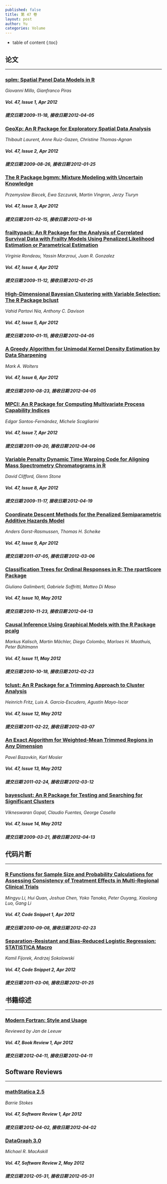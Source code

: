 ```yaml
---
published: false
title: 第 47 卷
layout: post
author: Yu
categories: Volume
---
```


* table of content
{:toc}

## 论文

***

### [splm: Spatial Panel Data Models in R](/jstatsoft/v47/i01.html)

*Giovanni Millo, Gianfranco Piras*

##### Vol. 47, Issue 1, Apr 2012

##### 提交日期 2009-11-18, 接收日期 2012-04-05

### [GeoXp: An R Package for Exploratory Spatial Data Analysis](/jstatsoft/v47/i02.html)

*Thibault Laurent, Anne Ruiz-Gazen, Christine Thomas-Agnan*

##### Vol. 47, Issue 2, Apr 2012

##### 提交日期 2009-08-26, 接收日期 2012-01-25

### [The R Package bgmm: Mixture Modeling with Uncertain Knowledge](/jstatsoft/v47/i03.html)

*Przemyslaw Biecek, Ewa Szczurek, Martin Vingron, Jerzy Tiuryn*

##### Vol. 47, Issue 3, Apr 2012

##### 提交日期 2011-02-15, 接收日期 2012-01-16

### [frailtypack: An R Package for the Analysis of Correlated Survival Data with Frailty Models Using Penalized Likelihood Estimation or Parametrical Estimation](/jstatsoft/v47/i04.html)

*Virginie Rondeau, Yassin Marzroui, Juan R. Gonzalez*

##### Vol. 47, Issue 4, Apr 2012

##### 提交日期 2009-11-12, 接收日期 2012-01-25

### [High-Dimensional Bayesian Clustering with Variable Selection: The R Package bclust](/jstatsoft/v47/i05.html)

*Vahid Partovi Nia, Anthony C. Davison*

##### Vol. 47, Issue 5, Apr 2012

##### 提交日期 2010-01-15, 接收日期 2012-04-05

### [A Greedy Algorithm for Unimodal Kernel Density Estimation by Data Sharpening](/jstatsoft/v47/i06.html)

*Mark A. Wolters*

##### Vol. 47, Issue 6, Apr 2012

##### 提交日期 2010-08-23, 接收日期 2012-04-05

### [MPCI: An R Package for Computing Multivariate Process Capability Indices](/jstatsoft/v47/i07.html)

*Edgar Santos-Fernández, Michele Scagliarini*

##### Vol. 47, Issue 7, Apr 2012

##### 提交日期 2011-09-20, 接收日期 2012-04-06

### [Variable Penalty Dynamic Time Warping Code for Aligning Mass Spectrometry Chromatograms in R](/jstatsoft/v47/i08.html)

*David Clifford, Glenn Stone*

##### Vol. 47, Issue 8, Apr 2012

##### 提交日期 2009-11-17, 接收日期 2012-04-19

### [Coordinate Descent Methods for the Penalized Semiparametric Additive Hazards Model](/jstatsoft/v47/i09.html)

*Anders Gorst-Rasmussen, Thomas H. Scheike*

##### Vol. 47, Issue 9, Apr 2012

##### 提交日期 2011-07-05, 接收日期 2012-03-06

### [Classification Trees for Ordinal Responses in R: The rpartScore Package](/jstatsoft/v47/i10.html)

*Giuliano Galimberti, Gabriele Soffritti, Matteo Di Maso*

##### Vol. 47, Issue 10, May 2012

##### 提交日期 2010-11-23, 接收日期 2012-04-13

### [Causal Inference Using Graphical Models with the R Package pcalg](/jstatsoft/v47/i11.html)

*Markus Kalisch, Martin Mächler, Diego Colombo, Marloes H. Maathuis, Peter Bühlmann*

##### Vol. 47, Issue 11, May 2012

##### 提交日期 2010-10-18, 接收日期 2012-02-23

### [tclust: An R Package for a Trimming Approach to Cluster Analysis](/jstatsoft/v47/i12.html)

*Heinrich Fritz, Luis A. García-Escudero, Agustín Mayo-Iscar*

##### Vol. 47, Issue 12, May 2012

##### 提交日期 2011-02-22, 接收日期 2012-03-07

### [An Exact Algorithm for Weighted-Mean Trimmed Regions in Any Dimension](/jstatsoft/v47/i13.html)

*Pavel Bazovkin, Karl Mosler*

##### Vol. 47, Issue 13, May 2012

##### 提交日期 2011-02-24, 接收日期 2012-03-12

### [bayesclust: An R Package for Testing and Searching for Significant Clusters](/jstatsoft/v47/i14.html)

*Vikneswaran Gopal, Claudio Fuentes, George Casella*

##### Vol. 47, Issue 14, May 2012

##### 提交日期 2009-03-21, 接收日期 2012-04-13

## 代码片断

***

### [R Functions for Sample Size and Probability Calculations for Assessing Consistency of Treatment Effects in Multi-Regional Clinical Trials](/jstatsoft/v47/c01.html)

*Mingyu Li, Hui Quan, Joshua Chen, Yoko Tanaka, Peter Ouyang, Xiaolong Luo, Gang Li*

##### Vol. 47, Code Snippet 1, Apr 2012

##### 提交日期 2010-09-08, 接收日期 2012-02-23

### [Separation-Resistant and Bias-Reduced Logistic Regression: STATISTICA Macro](/jstatsoft/v47/c02.html)

*Kamil Fijorek, Andrzej Sokolowski*

##### Vol. 47, Code Snippet 2, Apr 2012

##### 提交日期 2011-03-06, 接收日期 2012-01-25

## 书籍综述

***

### [Modern Fortran: Style and Usage](/jstatsoft/v47/b01.html)

*Reviewed by Jan de Leeuw*

##### Vol. 47, Book Review 1, Apr 2012

##### 提交日期 2012-04-11, 接收日期 2012-04-11

## Software Reviews

***

### [mathStatica 2.5](/jstatsoft/v47/s01.html)

*Barrie Stokes*

##### Vol. 47, Software Review 1, Apr 2012

##### 提交日期 2012-04-02, 接收日期 2012-04-02

### [DataGraph 3.0](/jstatsoft/v47/s02.html)

*Michael R. MacAskill*

##### Vol. 47, Software Review 2, May 2012

##### 提交日期 2012-05-31, 接收日期 2012-05-31

